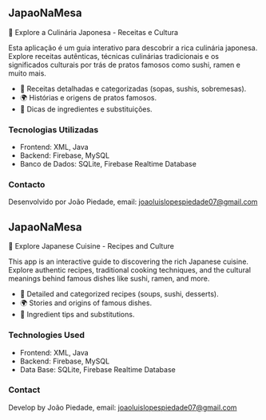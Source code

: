 ## JapaoNaMesa

🍣 Explore a Culinária Japonesa - Receitas e Cultura

Esta aplicação é um guia interativo para descobrir a rica culinária japonesa. Explore receitas autênticas, técnicas culinárias tradicionais e os significados culturais por trás de pratos famosos como sushi, ramen e muito mais.

- 🥢 Receitas detalhadas e categorizadas (sopas, sushis, sobremesas).
- 🌍 Histórias e origens de pratos famosos.
- 🍱 Dicas de ingredientes e substituições.

### Tecnologias Utilizadas

- Frontend: XML, Java
- Backend: Firebase, MySQL
- Banco de Dados: SQLite, Firebase Realtime Database

### Contacto

Desenvolvido por João Piedade, email: joaoluislopespiedade07@gmail.com

## JapaoNaMesa

🍣 Explore Japanese Cuisine - Recipes and Culture

This app is an interactive guide to discovering the rich Japanese cuisine. Explore authentic recipes, traditional cooking techniques, and the cultural meanings behind famous dishes like sushi, ramen, and more.

- 🥢 Detailed and categorized recipes (soups, sushi, desserts).
- 🌍 Stories and origins of famous dishes.
- 🍱 Ingredient tips and substitutions.

### Technologies Used

- Frontend: XML, Java
- Backend: Firebase, MySQL
- Data Base: SQLite, Firebase Realtime Database

### Contact

Develop by João Piedade, email: joaoluislopespiedade07@gmail.com
